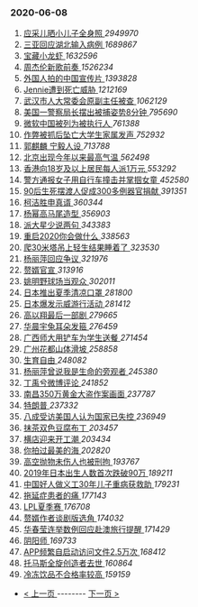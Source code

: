 ### 2020-06-08 
1. [ 应采儿晒小儿子全身照 ](https://s.weibo.com/weibo?q=%23%E5%BA%94%E9%87%87%E5%84%BF%E6%99%92%E5%B0%8F%E5%84%BF%E5%AD%90%E5%85%A8%E8%BA%AB%E7%85%A7%23&Refer=top) *2949970*
1. [ 三亚回应湖北输入病例 ](https://s.weibo.com/weibo?q=%E4%B8%89%E4%BA%9A%E5%9B%9E%E5%BA%94%E6%B9%96%E5%8C%97%E8%BE%93%E5%85%A5%E7%97%85%E4%BE%8B&Refer=top) *1689867*
1. [ 宝藏小龙虾 ](https://s.weibo.com/weibo?q=%23%E5%AE%9D%E8%97%8F%E5%B0%8F%E9%BE%99%E8%99%BE%23&topic_ad=1&Refer=top) *1632596*
1. [ 周杰伦新歌前奏 ](https://s.weibo.com/weibo?q=%23%E5%91%A8%E6%9D%B0%E4%BC%A6%E6%96%B0%E6%AD%8C%E5%89%8D%E5%A5%8F%23&Refer=top) *1526234*
1. [ 外国人拍的中国宣传片 ](https://s.weibo.com/weibo?q=%23%E5%A4%96%E5%9B%BD%E4%BA%BA%E6%8B%8D%E7%9A%84%E4%B8%AD%E5%9B%BD%E5%AE%A3%E4%BC%A0%E7%89%87%23&Refer=top) *1393828*
1. [ Jennie遭到死亡威胁 ](https://s.weibo.com/weibo?q=%23Jennie%E9%81%AD%E5%88%B0%E6%AD%BB%E4%BA%A1%E5%A8%81%E8%83%81%23&Refer=top) *1212169*
1. [ 武汉市人大常委会原副主任被查 ](https://s.weibo.com/weibo?q=%E6%AD%A6%E6%B1%89%E5%B8%82%E4%BA%BA%E5%A4%A7%E5%B8%B8%E5%A7%94%E4%BC%9A%E5%8E%9F%E5%89%AF%E4%B8%BB%E4%BB%BB%E8%A2%AB%E6%9F%A5&Refer=top) *1062129*
1. [ 美国一警察局长摆出被捕姿势8分钟 ](https://s.weibo.com/weibo?q=%E7%BE%8E%E5%9B%BD%E4%B8%80%E8%AD%A6%E5%AF%9F%E5%B1%80%E9%95%BF%E6%91%86%E5%87%BA%E8%A2%AB%E6%8D%95%E5%A7%BF%E5%8A%BF8%E5%88%86%E9%92%9F&Refer=top) *795690*
1. [ 微软中国被列为被执行人 ](https://s.weibo.com/weibo?q=%23%E5%BE%AE%E8%BD%AF%E4%B8%AD%E5%9B%BD%E8%A2%AB%E5%88%97%E4%B8%BA%E8%A2%AB%E6%89%A7%E8%A1%8C%E4%BA%BA%23&Refer=top) *761388*
1. [ 作弊被抓后坠亡大学生家属发声 ](https://s.weibo.com/weibo?q=%23%E4%BD%9C%E5%BC%8A%E8%A2%AB%E6%8A%93%E5%90%8E%E5%9D%A0%E4%BA%A1%E5%A4%A7%E5%AD%A6%E7%94%9F%E5%AE%B6%E5%B1%9E%E5%8F%91%E5%A3%B0%23&Refer=top) *752932*
1. [ 郭麒麟 宁毅人设 ](https://s.weibo.com/weibo?q=%E9%83%AD%E9%BA%92%E9%BA%9F%20%E5%AE%81%E6%AF%85%E4%BA%BA%E8%AE%BE&Refer=top) *713788*
1. [ 北京出现今年以来最高气温 ](https://s.weibo.com/weibo?q=%E5%8C%97%E4%BA%AC%E5%87%BA%E7%8E%B0%E4%BB%8A%E5%B9%B4%E4%BB%A5%E6%9D%A5%E6%9C%80%E9%AB%98%E6%B0%94%E6%B8%A9&Refer=top) *562498*
1. [ 香港向18岁及以上居民每人派1万元 ](https://s.weibo.com/weibo?q=%23%E9%A6%99%E6%B8%AF%E5%90%9118%E5%B2%81%E5%8F%8A%E4%BB%A5%E4%B8%8A%E5%B1%85%E6%B0%91%E6%AF%8F%E4%BA%BA%E6%B4%BE1%E4%B8%87%E5%85%83%23&Refer=top) *553292*
1. [ 警方通报女子用自行车撞击并掌掴女童 ](https://s.weibo.com/weibo?q=%23%E8%AD%A6%E6%96%B9%E9%80%9A%E6%8A%A5%E5%A5%B3%E5%AD%90%E7%94%A8%E8%87%AA%E8%A1%8C%E8%BD%A6%E6%92%9E%E5%87%BB%E5%B9%B6%E6%8E%8C%E6%8E%B4%E5%A5%B3%E7%AB%A5%23&Refer=top) *452580*
1. [ 90后生死摆渡人促成300多例器官捐献 ](https://s.weibo.com/weibo?q=%2390%E5%90%8E%E7%94%9F%E6%AD%BB%E6%91%86%E6%B8%A1%E4%BA%BA%E4%BF%83%E6%88%90300%E5%A4%9A%E4%BE%8B%E5%99%A8%E5%AE%98%E6%8D%90%E7%8C%AE%23&Refer=top) *391351*
1. [ 柯洁胜申真谞 ](https://s.weibo.com/weibo?q=%23%E6%9F%AF%E6%B4%81%E8%83%9C%E7%94%B3%E7%9C%9F%E8%B0%9E%23&Refer=top) *360344*
1. [ 杨幂高马尾造型 ](https://s.weibo.com/weibo?q=%23%E6%9D%A8%E5%B9%82%E9%AB%98%E9%A9%AC%E5%B0%BE%E9%80%A0%E5%9E%8B%23&Refer=top) *356903*
1. [ 派大星少说两句 ](https://s.weibo.com/weibo?q=%23%E6%B4%BE%E5%A4%A7%E6%98%9F%E5%B0%91%E8%AF%B4%E4%B8%A4%E5%8F%A5%23&Refer=top) *343383*
1. [ 重启2020你会做什么 ](https://s.weibo.com/weibo?q=%23%E9%87%8D%E5%90%AF2020%E4%BD%A0%E4%BC%9A%E5%81%9A%E4%BB%80%E4%B9%88%23&Refer=top) *338563*
1. [ 爬30米塔吊上轻生结果睡着了 ](https://s.weibo.com/weibo?q=%23%E7%88%AC30%E7%B1%B3%E5%A1%94%E5%90%8A%E4%B8%8A%E8%BD%BB%E7%94%9F%E7%BB%93%E6%9E%9C%E7%9D%A1%E7%9D%80%E4%BA%86%23&Refer=top) *323530*
1. [ 杨丽萍回应争议 ](https://s.weibo.com/weibo?q=%E6%9D%A8%E4%B8%BD%E8%90%8D%E5%9B%9E%E5%BA%94%E4%BA%89%E8%AE%AE&Refer=top) *321976*
1. [ 赘婿官宣 ](https://s.weibo.com/weibo?q=%23%E8%B5%98%E5%A9%BF%E5%AE%98%E5%AE%A3%23&Refer=top) *313916*
1. [ 姚明野球场当观众 ](https://s.weibo.com/weibo?q=%23%E5%A7%9A%E6%98%8E%E9%87%8E%E7%90%83%E5%9C%BA%E5%BD%93%E8%A7%82%E4%BC%97%23&Refer=top) *302011*
1. [ 日本推出夏季清凉口罩 ](https://s.weibo.com/weibo?q=%E6%97%A5%E6%9C%AC%E6%8E%A8%E5%87%BA%E5%A4%8F%E5%AD%A3%E6%B8%85%E5%87%89%E5%8F%A3%E7%BD%A9&Refer=top) *281800*
1. [ 日本爆发示威游行活动 ](https://s.weibo.com/weibo?q=%23%E6%97%A5%E6%9C%AC%E7%88%86%E5%8F%91%E7%A4%BA%E5%A8%81%E6%B8%B8%E8%A1%8C%E6%B4%BB%E5%8A%A8%23&Refer=top) *281412*
1. [ 高以翔最后一部剧 ](https://s.weibo.com/weibo?q=%23%E9%AB%98%E4%BB%A5%E7%BF%94%E6%9C%80%E5%90%8E%E4%B8%80%E9%83%A8%E5%89%A7%23&Refer=top) *279665*
1. [ 华晨宇兔耳朵发箍 ](https://s.weibo.com/weibo?q=%23%E5%8D%8E%E6%99%A8%E5%AE%87%E5%85%94%E8%80%B3%E6%9C%B5%E5%8F%91%E7%AE%8D%23&Refer=top) *276459*
1. [ 广西师大用铲车为学生送餐 ](https://s.weibo.com/weibo?q=%23%E5%B9%BF%E8%A5%BF%E5%B8%88%E5%A4%A7%E7%94%A8%E9%93%B2%E8%BD%A6%E4%B8%BA%E5%AD%A6%E7%94%9F%E9%80%81%E9%A4%90%23&Refer=top) *271454*
1. [ 广州花都山体滑坡 ](https://s.weibo.com/weibo?q=%E5%B9%BF%E5%B7%9E%E8%8A%B1%E9%83%BD%E5%B1%B1%E4%BD%93%E6%BB%91%E5%9D%A1&Refer=top) *258858*
1. [ 生育自由 ](https://s.weibo.com/weibo?q=%23%E7%94%9F%E8%82%B2%E8%87%AA%E7%94%B1%23&Refer=top) *248082*
1. [ 杨丽萍曾说我是生命的旁观者 ](https://s.weibo.com/weibo?q=%23%E6%9D%A8%E4%B8%BD%E8%90%8D%E6%9B%BE%E8%AF%B4%E6%88%91%E6%98%AF%E7%94%9F%E5%91%BD%E7%9A%84%E6%97%81%E8%A7%82%E8%80%85%23&Refer=top) *245380*
1. [ 丁禹兮微博评论 ](https://s.weibo.com/weibo?q=%23%E4%B8%81%E7%A6%B9%E5%85%AE%E5%BE%AE%E5%8D%9A%E8%AF%84%E8%AE%BA%23&Refer=top) *241852*
1. [ 南昌350万黄金大盗作案画面 ](https://s.weibo.com/weibo?q=%E5%8D%97%E6%98%8C350%E4%B8%87%E9%BB%84%E9%87%91%E5%A4%A7%E7%9B%97%E4%BD%9C%E6%A1%88%E7%94%BB%E9%9D%A2&Refer=top) *237787*
1. [ 特朗普 ](https://s.weibo.com/weibo?q=%E7%89%B9%E6%9C%97%E6%99%AE&Refer=top) *237332*
1. [ 八成受访美国人认为国家已失控 ](https://s.weibo.com/weibo?q=%23%E5%85%AB%E6%88%90%E5%8F%97%E8%AE%BF%E7%BE%8E%E5%9B%BD%E4%BA%BA%E8%AE%A4%E4%B8%BA%E5%9B%BD%E5%AE%B6%E5%B7%B2%E5%A4%B1%E6%8E%A7%23&Refer=top) *236949*
1. [ 抹茶双色豆腐布丁 ](https://s.weibo.com/weibo?q=%23%E6%8A%B9%E8%8C%B6%E5%8F%8C%E8%89%B2%E8%B1%86%E8%85%90%E5%B8%83%E4%B8%81%23&Refer=top) *203457*
1. [ 横店迎来开工潮 ](https://s.weibo.com/weibo?q=%23%E6%A8%AA%E5%BA%97%E8%BF%8E%E6%9D%A5%E5%BC%80%E5%B7%A5%E6%BD%AE%23&Refer=top) *203434*
1. [ 你拍过最美的海 ](https://s.weibo.com/weibo?q=%23%E4%BD%A0%E6%8B%8D%E8%BF%87%E6%9C%80%E7%BE%8E%E7%9A%84%E6%B5%B7%23&Refer=top) *202820*
1. [ 高空抛物未伤人也被刑拘 ](https://s.weibo.com/weibo?q=%E9%AB%98%E7%A9%BA%E6%8A%9B%E7%89%A9%E6%9C%AA%E4%BC%A4%E4%BA%BA%E4%B9%9F%E8%A2%AB%E5%88%91%E6%8B%98&Refer=top) *193767*
1. [ 2019年日本出生人数首次跌破90万 ](https://s.weibo.com/weibo?q=2019%E5%B9%B4%E6%97%A5%E6%9C%AC%E5%87%BA%E7%94%9F%E4%BA%BA%E6%95%B0%E9%A6%96%E6%AC%A1%E8%B7%8C%E7%A0%B490%E4%B8%87&Refer=top) *189211*
1. [ 中国好人做义工30年儿子重病获救助 ](https://s.weibo.com/weibo?q=%E4%B8%AD%E5%9B%BD%E5%A5%BD%E4%BA%BA%E5%81%9A%E4%B9%89%E5%B7%A530%E5%B9%B4%E5%84%BF%E5%AD%90%E9%87%8D%E7%97%85%E8%8E%B7%E6%95%91%E5%8A%A9&Refer=top) *179231*
1. [ 拖延症患者的痛 ](https://s.weibo.com/weibo?q=%23%E6%8B%96%E5%BB%B6%E7%97%87%E6%82%A3%E8%80%85%E7%9A%84%E7%97%9B%23&Refer=top) *177143*
1. [ LPL夏季赛 ](https://s.weibo.com/weibo?q=%23LPL%E5%A4%8F%E5%AD%A3%E8%B5%9B%23&Refer=top) *176708*
1. [ 赘婿作者谈剧版选角 ](https://s.weibo.com/weibo?q=%E8%B5%98%E5%A9%BF%E4%BD%9C%E8%80%85%E8%B0%88%E5%89%A7%E7%89%88%E9%80%89%E8%A7%92&Refer=top) *174032*
1. [ 华春莹连举数例回应赴澳旅行提醒 ](https://s.weibo.com/weibo?q=%E5%8D%8E%E6%98%A5%E8%8E%B9%E8%BF%9E%E4%B8%BE%E6%95%B0%E4%BE%8B%E5%9B%9E%E5%BA%94%E8%B5%B4%E6%BE%B3%E6%97%85%E8%A1%8C%E6%8F%90%E9%86%92&Refer=top) *171429*
1. [ 阴阳师 ](https://s.weibo.com/weibo?q=%E9%98%B4%E9%98%B3%E5%B8%88&Refer=top) *169733*
1. [ APP频繁自启动访问文件2.5万次 ](https://s.weibo.com/weibo?q=%23APP%E9%A2%91%E7%B9%81%E8%87%AA%E5%90%AF%E5%8A%A8%E8%AE%BF%E9%97%AE%E6%96%87%E4%BB%B62.5%E4%B8%87%E6%AC%A1%23&Refer=top) *168412*
1. [ 托马斯全旋创造者去世 ](https://s.weibo.com/weibo?q=%E6%89%98%E9%A9%AC%E6%96%AF%E5%85%A8%E6%97%8B%E5%88%9B%E9%80%A0%E8%80%85%E5%8E%BB%E4%B8%96&Refer=top) *160864*
1. [ 冷冻饮品不合格率较高 ](https://s.weibo.com/weibo?q=%23%E5%86%B7%E5%86%BB%E9%A5%AE%E5%93%81%E4%B8%8D%E5%90%88%E6%A0%BC%E7%8E%87%E8%BE%83%E9%AB%98%23&Refer=top) *159159* 

- [ < 上一页 ](https://github.com/able8/weibo-hot-record/blob/master/2020-06-07.md) -------- [ 下一页 > ](https://github.com/able8/weibo-hot-record/blob/master/2020-06-09.md)